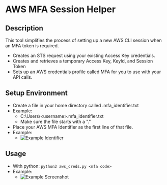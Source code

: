 # AWS MFA Session Helper

## Description

This tool simplifies the process of setting up a new AWS CLI session when an MFA token is required.

- Creates an STS request using your existing Access Key credentials.
- Creates and retrieves a temporary Access Key, KeyId, and Session Token
- Sets up an AWS credentials profile called MFA for you to use with your API calls.

## Setup Environment
- Create a file in your home directory called .mfa_identifier.txt
- Example: 
    - C:\Users\\<username\>\.mfa_identifier.txt
    - Make sure the file starts with a "."
- Place your AWS MFA Identifier as the first line of that file.
- Example: 
    - ![Example Identifier][sc-ident]

[sc-ident]: ./images/mfa_identifier.png

## Usage
- With python: `python3 aws_creds.py <mfa code>`
- Example:
    - ![Example Screenshot][sc-example]

[sc-example]: ./images/example_screenshot.png
